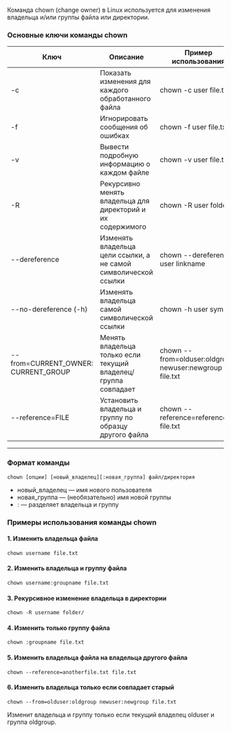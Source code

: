 Команда chown (change owner) в Linux используется для изменения владельца и/или группы файла или директории.

### **Основные ключи команды chown**

| **Ключ**                               | **Описание**                                                    | **Пример использования**                                |
| -------------------------------------- | --------------------------------------------------------------- | ------------------------------------------------------- |
| -c                                     | Показать изменения для каждого обработанного файла              | chown -c user file.txt                                  |
| -f                                     | Игнорировать сообщения об ошибках                               | chown -f user file.txt                                  |
| -v                                     | Вывести подробную информацию о каждом файле                     | chown -v user file.txt                                  |
| -R                                     | Рекурсивно менять владельца для директорий и их содержимого     | chown -R user folder/                                   |
| --dereference                          | Изменять владельца цели ссылки, а не самой символической ссылки | chown --dereference user linkname                       |
| --no-dereference (-h)                  | Изменять владельца самой символической ссылки                   | chown -h user symlink                                   |
| --from=CURRENT_OWNER:<br>CURRENT_GROUP | Менять владельца только если текущий владелец/группа совпадает  | chown --from=olduser:oldgroup newuser:newgroup file.txt |
| --reference=FILE                       | Установить владельца и группу по образцу другого файла          | chown --reference=reference.txt file.txt                |

---
### **Формат команды**
```
chown [опции] [новый_владелец][:новая_группа] файл/директория
```
- новый_владелец — имя нового пользователя
- новая_группа — (необязательно) имя новой группы
- : — разделяет владельца и группу

### **Примеры использования команды chown**

#### **1. Изменить владельца файла**
```
chown username file.txt
```

#### **2. Изменить владельца и группу файла**
```
chown username:groupname file.txt
```

#### **3. Рекурсивное изменение владельца в директории**
```
chown -R username folder/
```

#### **4. Изменить только группу файла**
```
chown :groupname file.txt
```

#### **5. Изменить владельца файла на владельца другого файла**
```
chown --reference=anotherfile.txt file.txt
```

#### **6. Изменить владельца только если совпадает старый**
```
chown --from=olduser:oldgroup newuser:newgroup file.txt
```
Изменит владельца и группу только если текущий владелец olduser и группа oldgroup.

